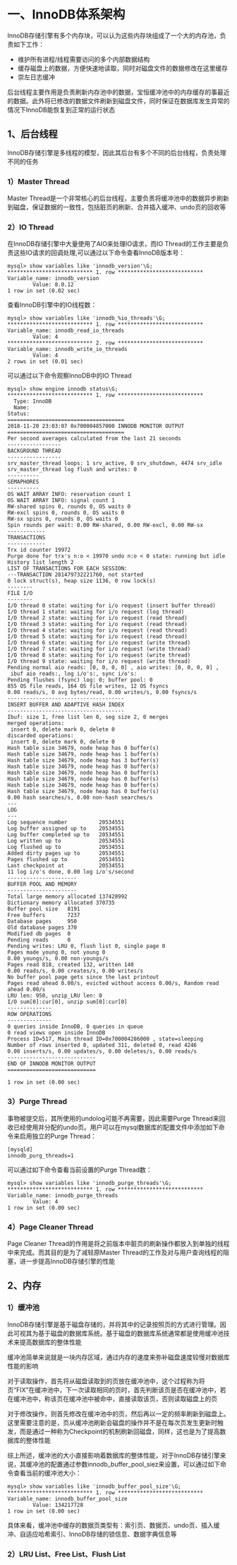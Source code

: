 # 一、InnoDB体系架构

InnoDB存储引擎有多个内存块，可以认为这些内存块组成了一个大的内存池，负责如下工作：

- 维护所有进程/线程需要访问的多个内部数据结构
- 缓存磁盘上的数据，方便快速地读取，同时对磁盘文件的数据修改在这里缓存
- 崇左日志缓冲

后台线程主要作用是负责刷新内存池中的数据，宝恒缓冲池中的内存缓存的事最近的数据。此外将已修改的数据文件刷新到磁盘文件，同时保证在数据库发生异常的情况下InnoDB能恢复到正常的运行状态

## 1、后台线程

InnoDB存储引擎是多线程的模型，因此其后台有多个不同的后台线程，负责处理不同的任务

### 1）Master Thread

Master Thread是一个非常核心的后台线程，主要负责将缓冲池中的数据异步刷新到磁盘，保证数据的一致性，包括脏页的刷新、合并插入缓冲、undo页的回收等

### 2）IO Thread

在InnoDB存储引擎中大量使用了AIO来处理IO请求，而IO Thread的工作主要是负责这些IO请求的回调处理,可以通过以下命令查看InnoDB版本号：

```mysql
mysql> show variables like 'innodb_version'\G;
*************************** 1. row ***************************
Variable_name: innodb_version
        Value: 8.0.12
1 row in set (0.02 sec)
```

查看InnoDB引擎中的IO线程数：

```mysql
mysql> show variables like 'innodb_%io_threads'\G;
*************************** 1. row ***************************
Variable_name: innodb_read_io_threads
        Value: 4
*************************** 2. row ***************************
Variable_name: innodb_write_io_threads
        Value: 4
2 rows in set (0.01 sec)
```

可以通过以下命令观察InnoDB中的IO Thread

```mysql
mysql> show engine innodb status\G;
*************************** 1. row ***************************
  Type: InnoDB
  Name:
Status:
=====================================
2018-11-20 23:03:07 0x700004857000 INNODB MONITOR OUTPUT
=====================================
Per second averages calculated from the last 21 seconds
-----------------
BACKGROUND THREAD
-----------------
srv_master_thread loops: 1 srv_active, 0 srv_shutdown, 4474 srv_idle
srv_master_thread log flush and writes: 0
----------
SEMAPHORES
----------
OS WAIT ARRAY INFO: reservation count 1
OS WAIT ARRAY INFO: signal count 1
RW-shared spins 0, rounds 0, OS waits 0
RW-excl spins 0, rounds 0, OS waits 0
RW-sx spins 0, rounds 0, OS waits 0
Spin rounds per wait: 0.00 RW-shared, 0.00 RW-excl, 0.00 RW-sx
------------
TRANSACTIONS
------------
Trx id counter 19972
Purge done for trx's n:o < 19970 undo n:o < 0 state: running but idle
History list length 2
LIST OF TRANSACTIONS FOR EACH SESSION:
---TRANSACTION 281479732221760, not started
0 lock struct(s), heap size 1136, 0 row lock(s)
--------
FILE I/O
--------
I/O thread 0 state: waiting for i/o request (insert buffer thread)
I/O thread 1 state: waiting for i/o request (log thread)
I/O thread 2 state: waiting for i/o request (read thread)
I/O thread 3 state: waiting for i/o request (read thread)
I/O thread 4 state: waiting for i/o request (read thread)
I/O thread 5 state: waiting for i/o request (read thread)
I/O thread 6 state: waiting for i/o request (write thread)
I/O thread 7 state: waiting for i/o request (write thread)
I/O thread 8 state: waiting for i/o request (write thread)
I/O thread 9 state: waiting for i/o request (write thread)
Pending normal aio reads: [0, 0, 0, 0] , aio writes: [0, 0, 0, 0] ,
 ibuf aio reads:, log i/o's:, sync i/o's:
Pending flushes (fsync) log: 0; buffer pool: 0
855 OS file reads, 164 OS file writes, 12 OS fsyncs
0.00 reads/s, 0 avg bytes/read, 0.00 writes/s, 0.00 fsyncs/s
-------------------------------------
INSERT BUFFER AND ADAPTIVE HASH INDEX
-------------------------------------
Ibuf: size 1, free list len 0, seg size 2, 0 merges
merged operations:
 insert 0, delete mark 0, delete 0
discarded operations:
 insert 0, delete mark 0, delete 0
Hash table size 34679, node heap has 0 buffer(s)
Hash table size 34679, node heap has 1 buffer(s)
Hash table size 34679, node heap has 3 buffer(s)
Hash table size 34679, node heap has 0 buffer(s)
Hash table size 34679, node heap has 0 buffer(s)
Hash table size 34679, node heap has 0 buffer(s)
Hash table size 34679, node heap has 0 buffer(s)
Hash table size 34679, node heap has 0 buffer(s)
0.00 hash searches/s, 0.00 non-hash searches/s
---
LOG
---
Log sequence number          20534551
Log buffer assigned up to    20534551
Log buffer completed up to   20534551
Log written up to            20534551
Log flushed up to            20534551
Added dirty pages up to      20534551
Pages flushed up to          20534551
Last checkpoint at           20534551
11 log i/o's done, 0.00 log i/o's/second
----------------------
BUFFER POOL AND MEMORY
----------------------
Total large memory allocated 137428992
Dictionary memory allocated 370735
Buffer pool size   8191
Free buffers       7237
Database pages     950
Old database pages 370
Modified db pages  0
Pending reads      0
Pending writes: LRU 0, flush list 0, single page 0
Pages made young 0, not young 0
0.00 youngs/s, 0.00 non-youngs/s
Pages read 818, created 132, written 140
0.00 reads/s, 0.00 creates/s, 0.00 writes/s
No buffer pool page gets since the last printout
Pages read ahead 0.00/s, evicted without access 0.00/s, Random read ahead 0.00/s
LRU len: 950, unzip_LRU len: 0
I/O sum[0]:cur[0], unzip sum[0]:cur[0]
--------------
ROW OPERATIONS
--------------
0 queries inside InnoDB, 0 queries in queue
0 read views open inside InnoDB
Process ID=517, Main thread ID=0x700004286000 , state=sleeping
Number of rows inserted 0, updated 311, deleted 0, read 4246
0.00 inserts/s, 0.00 updates/s, 0.00 deletes/s, 0.00 reads/s
----------------------------
END OF INNODB MONITOR OUTPUT
============================

1 row in set (0.00 sec)
```

### 3）Purge Thread

事物被提交后，其所使用的undolog可能不再需要，因此需要Purge Thread来回收已经使用并分配的undo页。用户可以在mysql数据库的配置文件中添加如下命令来启用独立的Purge Thread：

```idl
[mysqld]
innodb_purg_threads=1
```

可以通过如下命令查看当前设置的Purge Thread数：

```mysql
mysql> show variables like 'innodb_purge_threads'\G;
*************************** 1. row ***************************
Variable_name: innodb_purge_threads
        Value: 4
1 row in set (0.00 sec)
```

### 4）Page Cleaner Thread

Page Cleaner Thread的作用是将之前版本中脏页的刷新操作都放入到单独的线程中来完成。而其目的是为了减轻原Master Thread的工作及对与用户查询线程的阻塞，进一步提高InnoDB存储引擎的性能

## 2、内存

### 1）缓冲池

   InnoDB存储引擎是基于磁盘存储的，并将其中的记录按照页的方式进行管理。因此可视其为基于磁盘的数据库系统。基于磁盘的数据库系统通常都是使用缓冲池技术来提高数据库的整体性能

缓冲池简单来说就是一块内存区域，通过内存的速度来弥补磁盘速度较慢对数据库性能的影响

对于读取操作，首先将从磁盘读取到的页放在缓冲池中，这个过程称为将页“FIX”在缓冲池中，下一次读取相同的页时，首先判断该页是否在缓冲池中，若在缓冲池中，称该页在缓冲池中被命中，直接读取该页，否则读取磁盘上的页

对于修改操作，则首先修改在缓冲池中的页，然后再以一定的频率刷新到磁盘上。这里需要注意的是，页从缓冲池刷新会磁盘的操作并不是在每次页发生更新时触发，而是通过一种称为Checkpoint的机制刷新回磁盘，同样，这也是为了提高数据库的整体性能

综上所述，缓冲池的大小直接影响着数据库的整体性能，对于InnoDB存储引擎来说，其缓冲池的配置通过参数innodb_buffer_pool_siez来设置，可以通过如下命令查看当前的缓冲池大小：

```mysql
mysql> show variables like 'innodb_buffer_pool_size'\G;
*************************** 1. row ***************************
Variable_name: innodb_buffer_pool_size
        Value: 134217728
1 row in set (0.00 sec)
```

具体来看，缓冲池中缓存的数据页类型有：索引页、数据页、undo页、插入缓冲、自适应哈希索引、InnoDB存储的锁信息、数据字典信息等

### 2）LRU List、Free List、Flush List
